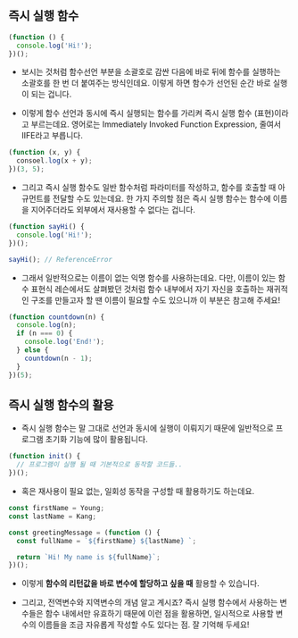 ## 즉시 실행 함수
```js
(function () {
  console.log('Hi!');
})();
```
- 보시는 것처럼 함수선언 부분을 소괄호로 감싼 다음에 바로 뒤에 함수를 실행하는 소괄호를 한 번 더 붙여주는 방식인데요.
이렇게 하면 함수가 선언된 순간 바로 실행이 되는 겁니다.

- 이렇게 함수 선언과 동시에 즉시 실행되는 함수를 가리켜 즉시 실행 함수 (표현)이라고 부르는데요.
영어로는 Immediately Invoked Function Expression, 줄여서 IIFE라고 부릅니다.
```js
(function (x, y) {
  consoel.log(x + y);
})(3, 5);
```
- 그리고 즉시 실행 함수도 일반 함수처럼 파라미터를 작성하고, 함수를 호출할 때 아규먼트를 전달할 수도 있는데요.
한 가지 주의할 점은 즉시 실행 함수는 함수에 이름을 지어주더라도 외부에서 재사용할 수 없다는 겁니다.
```js
(function sayHi() {
  console.log('Hi!');
})();

sayHi(); // ReferenceError
```
- 그래서 일반적으로는 이름이 없는 익명 함수를 사용하는데요.
다만, 이름이 있는 함수 표현식 레슨에서도 살펴봤던 것처럼 함수 내부에서 자기 자신을 호출하는 재귀적인 구조를 만들고자 할 땐 이름이 필요할 수도 있으니까 이 부분은 참고해 주세요!
```js
(function countdown(n) {
  console.log(n);
  if (n === 0) {
    console.log('End!');
  } else {
    countdown(n - 1);
  }
})(5);
```
## 즉시 실행 함수의 활용
- 즉시 실행 함수는 말 그대로 선언과 동시에 실행이 이뤄지기 때문에 일반적으로 프로그램 초기화 기능에 많이 활용됩니다.
```js
(function init() {
  // 프로그램이 실행 될 때 기본적으로 동작할 코드들..
})();
```
- 혹은 재사용이 필요 없는, 일회성 동작을 구성할 때 활용하기도 하는데요.
```js
const firstName = Young;
const lastName = Kang;

const greetingMessage = (function () {
  const fullName = `${firstName} ${lastName} `;

  return `Hi! My name is ${fullName}`;
})();
```
- 이렇게 **함수의 리턴값을 바로 변수에 할당하고 싶을 때** 활용할 수 있습니다.

- 그리고, 전역변수와 지역변수의 개념 알고 계시죠?
즉시 실행 함수에서 사용하는 변수들은 함수 내에서만 유효하기 때문에 이런 점을 활용하면, 일시적으로 사용할 변수의 이름들을 조금 자유롭게 작성할 수도 있다는 점. 잘 기억해 두세요!